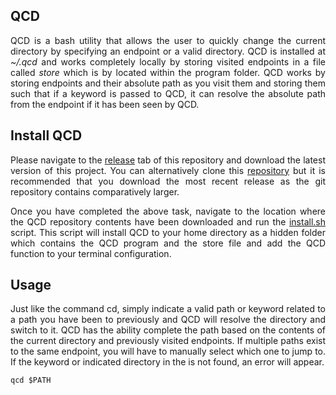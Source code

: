 ## QCD

<p align="justify">
QCD is a bash utility that allows the user to quickly change the current directory by specifying an endpoint or a valid directory. QCD is installed at <i>~/.qcd</i> and works completely locally by storing visited endpoints in a file called <i>store</i> which is by located within the program folder. QCD works by storing endpoints and their absolute path as you visit them and storing them such that if a keyword is passed to QCD, it can resolve the absolute path from the endpoint if it has been seen by QCD.
</p>

## Install QCD

<p align="justify">
Please navigate to the <a href="https://github.com/nalinahuja22/qcd/releases">release</a> tab of this repository and download the latest version of this project. You can alternatively clone this <a href="https://github.com/nalinahuja22/qcd">repository</a> but it is recommended that you download the most recent release as the git repository contains comparatively larger.
</p>

<p align="justify">
Once you have completed the above task, navigate to the location where the QCD repository contents have been downloaded and run the <a href="https://github.com/nalinahuja22/qcd/blob/master/install.sh">install.sh</a> script. This script will install QCD to your home directory as a hidden folder which contains the QCD program and the store file and add the QCD function to your terminal configuration.
</p>

## Usage

<p align="justify">
Just like the command cd, simply indicate a valid path or keyword related to a path you have been to previously and QCD will resolve the directory and switch to it. QCD has the ability complete the path based on the contents of the current directory and previously visited endpoints. If multiple paths exist to the same endpoint, you will have to manually select which one to jump to. If the keyword or indicated directory in the is not found, an error will appear.
</p>

```
qcd $PATH
```
